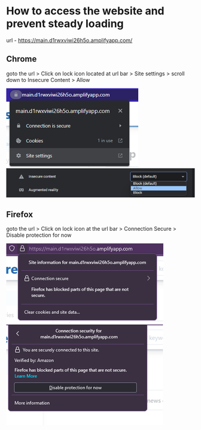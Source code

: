 # How to access the website and prevent steady loading
url - https://main.d1rwxviwi26h5o.amplifyapp.com/

## Chrome
goto the url > Click on lock icon located at url bar > Site settings > scroll down to Insecure Content > Allow

![](images/chrome-enable-1.png)
![](images/chrome-enable-2.png)
## Firefox
goto the url > Click on lock icon at the url bar > Connection Secure > Disable protection for now
 
![](images/firefox-enable-1.png)
![](images/firefox-enable-2.png)

